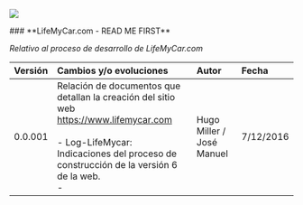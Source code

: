 <p align="left">
<img src="https://s28.postimg.org/ux8l1tv6l/imagengit.png">
</p>
### **LifeMyCar.com - READ ME FIRST**

_Relativo al proceso de desarrollo de LifeMyCar.com_






| Versión |Cambios y/o evoluciones |Autor|Fecha|
|:------------- |:---------------|:---------------|:---------------|
| 0.0.001    | Relación de documentos que detallan la creación del sitio web https://www.lifemycar.com</br></br>- Log-LifeMycar: Indicaciones del proceso de construcción de la versión 6 de la web.</br>- </br>|Hugo Miller / José Manuel|7/12/2016|
